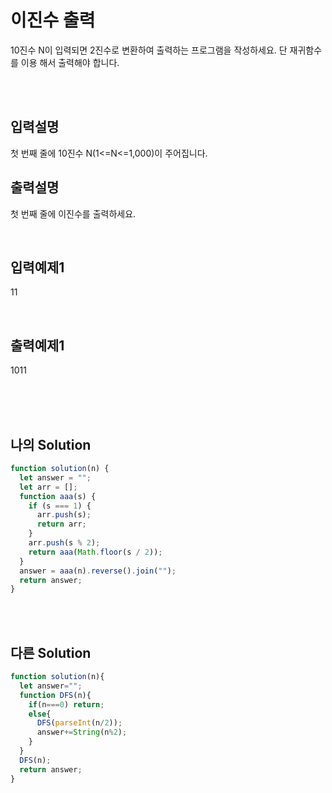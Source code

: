 # 이진수 출력
10진수 N이 입력되면 2진수로 변환하여 출력하는 프로그램을 작성하세요. 단 재귀함수를 이용
해서 출력해야 합니다.

<br/>
<br/>

## 입력설명
첫 번째 줄에 10진수 N(1<=N<=1,000)이 주어집니다.



## 출력설명
첫 번째 줄에 이진수를 출력하세요.



<br/>

## 입력예제1
11


<br/>

## 출력예제1
1011
<br/>
<br/>


<br/>
<br/>

## 나의 Solution
```javascript
function solution(n) {
  let answer = "";
  let arr = [];
  function aaa(s) {
    if (s === 1) {
      arr.push(s);
      return arr;
    }
    arr.push(s % 2);
    return aaa(Math.floor(s / 2));
  }
  answer = aaa(n).reverse().join("");
  return answer;
}
```

<br/>
<br/>

## 다른 Solution
```javascript
function solution(n){
  let answer="";
  function DFS(n){
    if(n===0) return;
    else{
      DFS(parseInt(n/2));
      answer+=String(n%2);
    }
  }
  DFS(n);
  return answer;
}
```